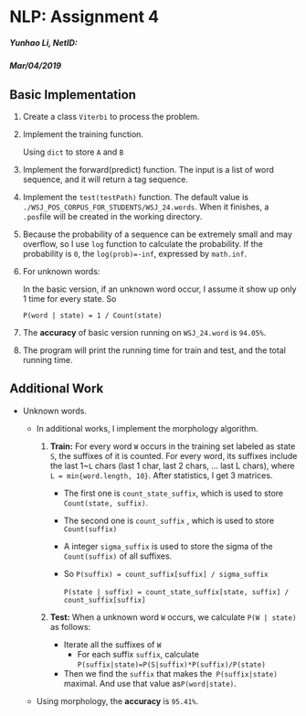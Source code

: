 # NLP: Assignment 4

##### Yunhao Li, NetID: 
##### Mar/04/2019

## Basic Implementation
1. Create a class `Viterbi` to process the problem.

2. Implement the training function.

    Using `dict` to store `A` and `B`

3. Implement the forward(predict) function. The input is a list of word sequence, and it will return a tag sequence.

4. Implement the `test(testPath)` function. The default value is `./WSJ_POS_CORPUS_FOR_STUDENTS/WSJ_24.words`. When it finishes, a `.pos`file will be created in the working directory.

5. Because the probability of a sequence can be extremely small and may overflow, so I use `log` function to calculate the probability. If the probability is `0`, the `log(prob)=-inf`, expressed by `math.inf`.

6. For unknown words:

    In the basic version, if an unknown word occur, I assume it show up only 1 time for every state. 
    So

     ```P(word | state) = 1 / Count(state)```

7. The **accuracy** of basic version running on `WSJ_24.word` is `94.05%`.

8. The program will print the running time for train and test, and the total running time.
## Additional Work

+ Unknown words. 

  + In additional works, I implement the morphology algorithm. 
    1. **Train:** For every word `W` occurs in the training set labeled as state `S`, the suffixes of it is counted. For every word, its suffixes include the last 1~`L` chars (last 1 char, last 2 chars,  ... last L chars), where `L = min{word.length, 10}`. After statistics, I get 3 matrices. 

       + The first one is `count_state_suffix`, which is used to store `Count(state, suffix)`. 

       + The second one is `count_suffix` , which is used to store `Count(suffix)`

       + A integer `sigma_suffix` is used to store the sigma of the `Count(suffix)` of all suffixes.

       + So `P(suffix) = count_suffix[suffix] / sigma_suffix`

         ​    `P(state | suffix) = count_state_suffix[state, suffix] / count_suffix[suffix]`

    2. **Test:** When a unknown word `W` occurs, we calculate `P(W | state)` as follows:

       + Iterate all the suffixes of `W`
         + For each suffix `suffix`, calculate `P(suffix|state)=P(S|suffix)*P(suffix)/P(state)`
       + Then we find the `suffix` that makes the` P(suffix|state)` maximal. And use that value as`P(word|state)`.

  + Using morphology, the **accuracy** is `95.41%`.
